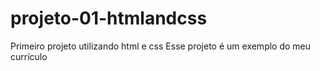 # projeto-01-htmlandcss
Primeiro projeto utilizando html e css
Esse projeto é um exemplo do meu currículo
